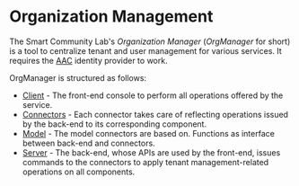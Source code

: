 # Organization Management
The Smart Community Lab's _Organization Manager_ (_OrgManager_ for short) is a tool to centralize tenant and user management for various services. It requires the [AAC](https://github.com/smartcommunitylab/AAC) identity provider to work.

OrgManager is structured as follows:
- [Client](https://github.com/smartcommunitylab/AAC-Org/tree/master/client) - The front-end console to perform all operations offered by the service.
- [Connectors](https://github.com/smartcommunitylab/AAC-Org/tree/master/connectors) - Each connector takes care of reflecting operations issued by the back-end to its corresponding component.
- [Model](https://github.com/smartcommunitylab/AAC-Org/tree/master/model) - The model connectors are based on. Functions as interface between back-end and connectors.
- [Server](https://github.com/smartcommunitylab/AAC-Org/tree/master/server) - The back-end, whose APIs are used by the front-end, issues commands to the connectors to apply tenant management-related operations on all components.
